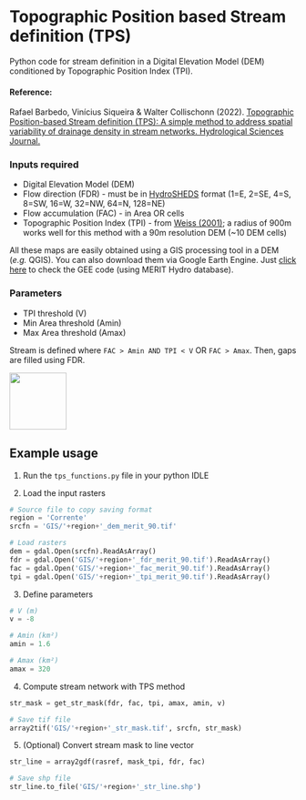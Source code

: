 # Topographic Position based Stream definition (TPS)
Python code for stream definition in a Digital Elevation Model (DEM) conditioned by Topographic Position Index (TPI).

#### Reference:
Rafael Barbedo, Vinícius Siqueira & Walter Collischonn (2022). [Topographic Position-based Stream definition (TPS): A simple method to address spatial variability of drainage density in stream networks. Hydrological Sciences Journal.](https://www.tandfonline.com/doi/full/10.1080/02626667.2022.2047190)

### Inputs required
- Digital Elevation Model (DEM)
- Flow direction (FDR) - must be in [HydroSHEDS](https://developers.google.com/earth-engine/datasets/catalog/WWF_HydroSHEDS_03DIR#:~:text=HydroSHEDS%20is%20based%20on%20elevation,vary%20from%201%20to%20128.) format (1=E, 2=SE, 4=S, 8=SW, 16=W, 32=NW, 64=N, 128=NE)
- Flow accumulation (FAC) - in Area OR cells
- Topographic Position Index (TPI) - from [Weiss (2001)](http://www.jennessent.com/downloads/tpi-poster-tnc_18x22.pdf); a radius of 900m works well for this method with a 90m resolution DEM (~10 DEM cells)

All these maps are easily obtained using a GIS processing tool in a DEM (*e.g.* QGIS).
You can also download them via Google Earth Engine. Just [click here](https://code.earthengine.google.com/f38773265937b3f731020af260679492) to check the GEE code (using MERIT Hydro database).

### Parameters
- TPI threshold (V)
- Min Area threshold (Amin)
- Max Area threshold (Amax)

Stream is defined where `FAC > Amin AND TPI < V` OR `FAC > Amax`. Then, gaps are filled using FDR.

<img src="https://user-images.githubusercontent.com/83959435/119422091-98f2bc00-bcd6-11eb-8bc3-9e919b3767f3.png" width="100">


## Example usage
1. Run the `tps_functions.py` file in your python IDLE

2. Load the input rasters
```python
# Source file to copy saving format
region = 'Corrente'
srcfn = 'GIS/'+region+'_dem_merit_90.tif'

# Load rasters
dem = gdal.Open(srcfn).ReadAsArray()
fdr = gdal.Open('GIS/'+region+'_fdr_merit_90.tif').ReadAsArray()
fac = gdal.Open('GIS/'+region+'_fac_merit_90.tif').ReadAsArray()
tpi = gdal.Open('GIS/'+region+'_tpi_merit_90.tif').ReadAsArray()
```
3. Define parameters
```python
# V (m)
v = -8 

# Amin (km²)
amin = 1.6

# Amax (km²)
amax = 320
```

4. Compute stream network with TPS method
```python
str_mask = get_str_mask(fdr, fac, tpi, amax, amin, v)

# Save tif file
array2tif('GIS/'+region+'_str_mask.tif', srcfn, str_mask)
```

5. \(Optional) Convert stream mask to line vector
```python
str_line = array2gdf(rasref, mask_tpi, fdr, fac)

# Save shp file
str_line.to_file('GIS/'+region+'_str_line.shp')
```


